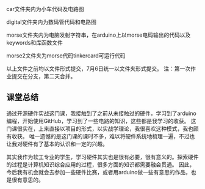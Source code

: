 car文件夹内为小车代码及电路图

digital文件夹内为数码管代码和电路图

morse文件夹内为电脑发射字符串，在arduino上以morse电码输出的代码以及keywords和库函数文件

morse2文件夹为morse代码tinkercard可运行代码

以上文件之前均以文件形式提交，7月6日统一以文件夹形式提交。
注：第一次作业提交在分支，第二天合并。

课堂总结
---
通过开源硬件实战这门课，我接触到了之前从未接触过的硬件，学习到了arduino编程，开始使用GitHub，学习到了一些电路的知识，这些都是我学习的收获。
这门课很实在，上来直接以项目的形式，以实战学理论，我很喜欢这种模式，我也颇有收获。
唯一遗憾的是这门课的课时不多，难以将硬件系统地梳理一遍，不过也让我对硬件有了基本的认识和一定的兴趣。

其实我作为软工专业的学生，学习硬件其实也是很有必要，很有意义的。探索硬件的过程是计算机知识综合应用的过程，很多方面的知识都需要融会贯通。
因此，今后我有机会就会去参加一些硬件比赛，或者用arduino做一些有意思的作品，也是很有意思的。
